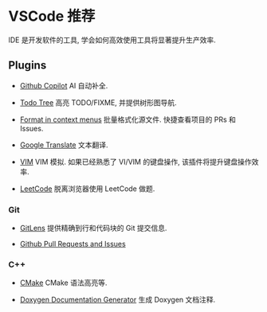# VSCode 推荐

IDE 是开发软件的工具, 学会如何高效使用工具将显著提升生产效率.  

## Plugins

- [Github Copilot](https://marketplace.visualstudio.com/items?itemName=GitHub.copilot) AI 自动补全.

- [Todo Tree](https://marketplace.visualstudio.com/items?itemName=Gruntfuggly.todo-tree)
高亮 TODO/FIXME, 并提供树形图导航.

- [Format in context menus](https://marketplace.visualstudio.com/items?itemName=lacroixdavid1.vscode-format-context-menu)
批量格式化源文件.
快捷查看项目的 PRs 和 Issues.

- [Google Translate](https://marketplace.visualstudio.com/items?itemName=hancel.google-translate)
文本翻译.

- [VIM](https://marketplace.visualstudio.com/items?itemName=vscodevim.vim)
VIM 模拟. 如果已经熟悉了 VI/VIM 的键盘操作, 该插件将提升键盘操作效率.

- [LeetCode](https://marketplace.visualstudio.com/items?itemName=LeetCode.vscode-leetcode)
脱离浏览器使用 LeetCode 做题.

### Git
- [GitLens](https://marketplace.visualstudio.com/items?itemName=eamodio.gitlens)
提供精确到行和代码块的 Git 提交信息.

- [Github Pull Requests and Issues](https://marketplace.visualstudio.com/items?itemName=GitHub.vscode-pull-request-github)

### C++
- [CMake](https://marketplace.visualstudio.com/items?itemName=twxs.cmake)
CMake 语法高亮等.

- [Doxygen Documentation Generator](https://marketplace.visualstudio.com/items?itemName=cschlosser.doxdocgen)
生成 Doxygen 文档注释.
